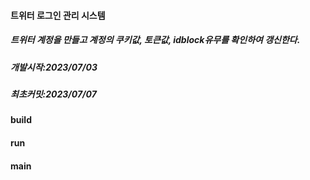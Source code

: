 #### 트위터 로그인 관리 시스템
##### 트위터 계정을 만들고 계정의 쿠키값, 토큰값, idblock유무를 확인하여 갱신한다.
##### 개발시작:2023/07/03
##### 최초커밋:2023/07/07

#### build
#### run
#### main
